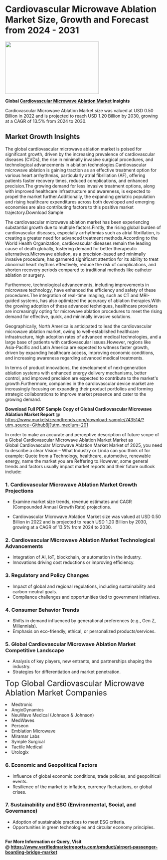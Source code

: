 <H1>Cardiovascular Microwave Ablation Market Size, Growth and Forecast from 2024 - 2031</H1><img class="aligncenter size-medium wp-image-584254" src="https://thirdeyenews.in/wp-content/uploads/2024/09/Global-Market-Research-300x168.jpeg" alt="" width="300" height="168" /><p><strong>Global&nbsp;<a href="https://www.marketsizeandtrends.com/download-sample/743514/?utm_source=Github8j?utm_medium=201">Cardiovascular Microwave Ablation Market</a> Insights</strong></p><p>Cardiovascular Microwave Ablation Market size was valued at USD 0.50 Billion in 2022 and is projected to reach USD 1.20 Billion by 2030, growing at a CAGR of 13.5% from 2024 to 2030.</p><p><h2>Market Growth Insights</h2> <p>The global cardiovascular microwave ablation market is poised for significant growth, driven by the increasing prevalence of cardiovascular diseases (CVDs), the rise in minimally invasive surgical procedures, and technological advancements in ablation technologies.Cardiovascular microwave ablation is gaining traction as an effective treatment option for various heart arrhythmias, particularly atrial fibrillation (AF), offering patients faster recovery times, reduced complications, and enhanced precision.The growing demand for less invasive treatment options, along with improved healthcare infrastructure and awareness, is expected to propel the market further.Additionally, the expanding geriatric population and rising healthcare expenditures across both developed and emerging economies are also contributing factors to this positive market trajectory.Download Sample</p> <p>The cardiovascular microwave ablation market has been experiencing substantial growth due to multiple factors.Firstly, the rising global burden of cardiovascular diseases, especially arrhythmias such as atrial fibrillation, is creating a greater need for advanced treatment methods.According to the World Health Organization, cardiovascular diseases remain the leading cause of death globally, fostering demand for better therapeutic alternatives.Microwave ablation, as a precision-based and minimally invasive procedure, has garnered significant attention for its ability to treat abnormal heart rhythms effectively, reduce the risk of complications, and shorten recovery periods compared to traditional methods like catheter ablation or surgery.</p> <p>Furthermore, technological advancements, including improvements in microwave technology, have enhanced the efficiency and safety of these procedures.The integration of real-time imaging, such as CT and MRI-guided systems, has also optimized the accuracy of ablation therapies.With the growing adoption of these advanced techniques, healthcare providers are increasingly opting for microwave ablation procedures to meet the rising demand for effective, quick, and minimally invasive solutions.</p> <p>Geographically, North America is anticipated to lead the cardiovascular microwave ablation market, owing to well-established healthcare infrastructure, high adoption rates of advanced medical technologies, and a large base of patients with cardiovascular issues.However, regions like Asia-Pacific and Latin America are expected to witness faster growth, driven by expanding healthcare access, improving economic conditions, and increasing awareness regarding advanced medical treatments.</p> <p>In terms of product innovations, the development of next-generation ablation systems with enhanced energy delivery mechanisms, better control, and improved precision are expected to contribute to the market's growth.Furthermore, companies in the cardiovascular device market are increasingly focusing on expanding their product portfolios and forming strategic collaborations to improve market presence and cater to the growing demand.</p> <p></p><p><span class=""><strong>Download Full PDF Sample Copy of Global Cardiovascular Microwave Ablation Market Report</strong> @ <a href="https://www.marketsizeandtrends.com/download-sample/743514/?utm_source=Github8j?utm_medium=201" target="_blank">https://www.marketsizeandtrends.com/download-sample/743514/?utm_source=Github8j?utm_medium=201</a></span></p><p>In order to make an accurate and perceptive description of future scope of a Global&nbsp;Cardiovascular Microwave Ablation Market Market as Global&nbsp;Cardiovascular Microwave Ablation Market Market of 2025, you need to describe a clear Vision &ndash; What Industry or Linda can you think of for example: Quote from a Technology, healthcare, automotive, renewable energy, name the market you are Reffering to.However, some general trends and factors usually impact market reports and their future outlook include:</p><h3>1.&nbsp;<strong>Cardiovascular Microwave Ablation Market Growth Projections</strong></h3><ul><li>Examine market size trends, revenue estimates and CAGR (Compounded Annual Growth Rate) projections.</li><li><p>Cardiovascular Microwave Ablation Market size was valued at USD 0.50 Billion in 2022 and is projected to reach USD 1.20 Billion by 2030, growing at a CAGR of 13.5% from 2024 to 2030.</p></li></ul><h3>2.&nbsp;<strong>Cardiovascular Microwave Ablation Market Technological Advancements</strong></h3><ul><li>Integration of AI, IoT, blockchain, or automation in the industry.</li><li>Innovations driving cost reductions or improving efficiency.</li></ul><h3>3.&nbsp;<strong>Regulatory and Policy Changes</strong></h3><ul><li>Impact of global and regional regulations, including sustainability and carbon-neutral goals.</li><li>Compliance challenges and opportunities tied to government initiatives.</li></ul><h3>4.&nbsp;<strong>Consumer Behavior Trends</strong></h3><ul><li>Shifts in demand influenced by generational preferences (e.g., Gen Z, Millennials).</li><li>Emphasis on eco-friendly, ethical, or personalized products/services.</li></ul><h3>5.&nbsp;<strong>Global Cardiovascular Microwave Ablation Market Competitive Landscape</strong></h3><ul><li>Analysis of key players, new entrants, and partnerships shaping the industry.</li><li>Strategies for differentiation and market penetration.</li></ul><p data-pm-slice="1 1 []"><span style="color: inherit; font-family: inherit; font-size: 25px;">Top Global Cardiovascular Microwave Ablation Market Companies</span></p><div class="" data-test-id=""><p><li>Medtronic</li><li> AngioDynamics</li><li> NeuWave Medical (Johnson & Johnson)</li><li> MedWaves</li><li> Perseon</li><li> Emblation Microwave</li><li> Miramar Labs</li><li> Symple Surgical</li><li> Tactile Medical</li><li> Urologix</li></p></div><h3>6.&nbsp;<strong>Economic and Geopolitical Factors</strong></h3><ul><li>Influence of global economic conditions, trade policies, and geopolitical events.</li><li>Resilience of the market to inflation, currency fluctuations, or global crises.</li></ul><h3>7.&nbsp;<strong>Sustainability and ESG (Environmental, Social, and Governance)</strong></h3><ul><li>Adoption of sustainable practices to meet ESG criteria.</li><li>Opportunities in green technologies and circular economy principles.</li></ul><h2><strong style="font-size: 14px;">For More Information or Query, Visit @&nbsp;</strong><a style="background-color: #ffffff; font-size: 14px;" href="https://www.marketsizeandtrends.com/report/cardiovascular-microwave-ablation-market/" target="_blank">https://www.verifiedmarketreports.com/product/airport-passenger-boarding-bridge-market</a></h2>